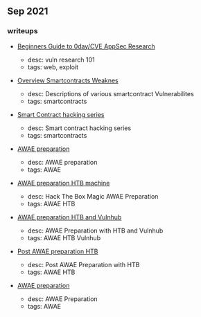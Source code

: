 ## Sep 2021

### writeups
- [Beginners Guide to 0day/CVE AppSec Research](https://0xboku.com/2021/09/14/0dayappsecBeginnerGuide.html)
    - desc: vuln research 101
    - tags: web, exploit
- [Overview Smartcontracts Weaknes](https://swcregistry.io/)
    - desc: Descriptions of various smartcontract Vulnerabilites
    - tags: smartcontracts
- [Smart Contract hacking series](https://console-cowboys.blogspot.com/2020/08/smart-contract-hacking-chapter-1.html)
    - desc: Smart contract hacking series
    - tags: smartcontracts
  
- [AWAE preparation](https://z-r0crypt.github.io/blog/2020/01/22/oswe/awae-preparation/)
    - desc: AWAE preparation
    - tags: AWAE
- [AWAE preparation HTB machine](https://ranakhalil101.medium.com/oswe-prep-hack-the-box-magic-f173e2d09125)
    - desc: Hack The Box Magic AWAE Preparation
    - tags: AWAE HTB 
- [AWAE preparation HTB and Vulnhub](https://klezvirus.github.io/Misc/HTB-VH-OSWE/)
    - desc: AWAE Preparation with HTB and Vulnhub
    - tags: AWAE HTB Vulnhub
- [Post AWAE preparation HTB ](https://forum.hackthebox.com/t/oswe-exam-review-2020-notes-gifts-inside/2232)
    - desc: Post AWAE Preparation with HTB 
    - tags: AWAE HTB 

- [AWAE preparation](https://z-r0crypt.github.io/blog/2020/01/22/oswe/awae-preparation/)
    - desc: AWAE Preparation 
    - tags: AWAE  
